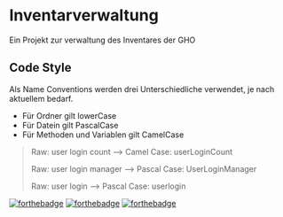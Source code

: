 # Inventarverwaltung

Ein Projekt zur verwaltung des Inventares der GHO

## Code Style
Als Name Conventions werden drei Unterschiedliche verwendet, je nach aktuellem bedarf.
- Für Ordner gilt lowerCase
- Für Datein gilt PascalCase
- Für Methoden und Variablen gilt CamelCase
> Raw: user login count -->
> Camel Case: userLoginCount
>
>
> Raw: user login manager -->
> Pascal Case: UserLoginManager
>
>
> Raw: user login -->
> Pascal Case: userlogin












[![forthebadge](https://forthebadge.com/images/badges/made-with-python.svg)](https://forthebadge.com) [![forthebadge](https://forthebadge.com/images/badges/built-with-love.svg)](https://forthebadge.com) [![forthebadge](https://forthebadge.com/images/badges/built-by-developers.svg)](https://forthebadge.com)
